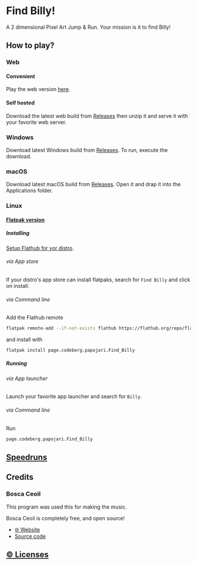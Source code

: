 # Find Billy!

A 2 dimensional Pixel Art Jump & Run. Your mission is it to find Billy!

## How to play?

### Web

#### Convenient

Play the web version [here](https://papojari.codeberg.page/find-billy).

#### Self hosted

Download the latest web build from [Releases](https://codeberg.org/papojari/Find-Billy/releases) then unzip it and serve it with your favorite web server.

### Windows

Download latest Windows build from [Releases](https://codeberg.org/papojari/Find-Billy/releases). To run, execute the download.

### macOS

Download latest macOS build from [Releases](https://codeberg.org/papojari/Find-Billy/releases). Open it and drap it into the Applications folder.

### Linux

#### [Flatpak version](https://flathub.org/apps/details/page.codeberg.papojari.Find_Billy)

##### Installing

[Setup Flathub for yor distro](https://flatpak.org/setup/).

###### via App store

If your distro's app store can install flatpaks, search for `Find Billy` and click on install.

###### via Command line

Add the Flathub remote
```bash
flatpak remote-add --if-not-exists flathub https://flathub.org/repo/flathub.flatpakrepo
```
and install with
```bash
flatpak install page.codeberg.papojari.Find_Billy
```

##### Running

###### via App launcher

Launch your favorite app launcher and search for `Billy`.

###### via Command line

Run
```bash
page.codeberg.papojari.Find_Billy
```

## [Speedruns](speedruns.md)

## Credits

### Bosca Ceoil

This program was used this for making the music.

Bosca Ceoil is completely free, and open source!

- [🌐 Website](https://boscaceoil.net/)
- [Source code](https://github.com/Terry/boscaceoil)

## [©️ Licenses](LICENSE.md)
